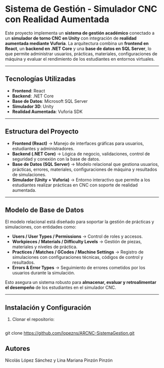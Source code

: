#  Sistema de Gestión - Simulador CNC con Realidad Aumentada

Este proyecto implementa un **sistema de gestión académico** conectado a un **simulador de torno CNC en Unity** con integración de **realidad aumentada mediante Vuforia**. La arquitectura combina un **frontend en React**, un **backend en .NET Core** y una **base de datos en SQL Server**, lo que permite administrar usuarios, prácticas, materiales, configuraciones de máquina y evaluar el rendimiento de los estudiantes en entornos virtuales.

---

## Tecnologías Utilizadas

- **Frontend**: React  
- **Backend**: .NET Core  
- **Base de Datos**: Microsoft SQL Server  
- **Simulador 3D**: Unity  
- **Realidad Aumentada**: Vuforia SDK  

---

## Estructura del Proyecto

- **Frontend (React)** → Manejo de interfaces gráficas para usuarios, estudiantes y administradores.  
- **Backend (.NET Core)** → Lógica de negocio, validaciones, control de seguridad y conexión con la base de datos.  
- **Base de Datos (SQL Server)** → Modelo relacional que gestiona usuarios, prácticas, errores, materiales, configuraciones de máquina y resultados de simulaciones.  
- **Simulador (Unity + Vuforia)** → Entorno interactivo que permite a los estudiantes realizar prácticas en CNC con soporte de realidad aumentada.  

---

## Modelo de Base de Datos

El modelo relacional está diseñado para soportar la gestión de prácticas y simulaciones, con entidades como:

- **Users / User Types / Permissions** → Control de roles y accesos.  
- **Workpieces / Materials / Difficulty Levels** → Gestión de piezas, materiales y niveles de práctica.  
- **Practices / Matches / GCodes / Machine Settings** → Registro de simulaciones con configuraciones técnicas, códigos de control y resultados.  
- **Errors & Error Types** → Seguimiento de errores cometidos por los usuarios durante la simulación.  

Esto asegura un sistema robusto para **almacenar, evaluar y retroalimentar el desempeño** de los estudiantes en el simulador CNC.  

---

## Instalación y Configuración

1. Clonar el repositorio:
   ```bash
 git clone https://github.com/lopezns/ARCNC-SistemaGestion.git

 ## Autores

Nicolás López Sánchez y Lina Mariana Pinzón Pinzón

